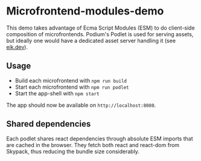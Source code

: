 # Microfrontend-modules-demo

This demo takes advantage of Ecma Script Modules (ESM) to do client-side composition of microfrontends. Podium's Podlet is used for serving assets, but ideally one would have a dedicated asset server handling it (see [eik.dev](https://eik.dev/)).

## Usage

- Build each microfrontend with `npm run build`
- Start each microfrontend with `npm run podlet`
- Start the app-shell with `npm start`

The app should now be available on `http://localhost:8080`.

## Shared dependencies

Each podlet shares react dependencies through absolute ESM imports that are cached in the browser. They fetch both react and react-dom from Skypack, thus reducing the bundle size considerably.
